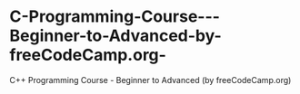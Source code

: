 # C-Programming-Course---Beginner-to-Advanced-by-freeCodeCamp.org-
C++ Programming Course - Beginner to Advanced (by freeCodeCamp.org)
